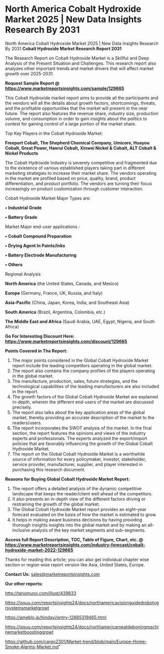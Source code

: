 # North America Cobalt Hydroxide Market 2025 | New Data Insights Research By 2031
North America Cobalt Hydroxide Market 2025 | New Data Insights Research By 2031
<strong>Cobalt Hydroxide Market Research Report 2031</strong>

The Research Report on Cobalt Hydroxide Market is a Skillful and Deep Analysis of the Present Situation and Challenges. This research report also analyzes other important trends and market drivers that will affect market growth over 2025-2031.

<strong>Request Sample Report @ <a href=https://www.marketreportsinsights.com/sample/129665>https://www.marketreportsinsights.com/sample/129665</a></strong>

This Cobalt Hydroxide market report aims to provide all the participants and the vendors will all the details about growth factors, shortcomings, threats, and the profitable opportunities that the market will present in the near future. The report also features the revenue share, industry size, production volume, and consumption in order to gain insights about the politics to contest for gaining control of a large portion of the market share.

Top Key Players in the Cobalt Hydroxide Market:

<strong>Freeport Cobalt, The Shepherd Chemical Company, Umicore, Huayou Cobalt, Great Power, Hanrui Cobalt, Xinwei Nickel & Cobalt, ALT Cobalt & Nickel Products</strong>

The Cobalt Hydroxide Industry is severely competitive and fragmented due to the existence of various established players taking part in different marketing strategies to increase their market share. The vendors operating in the market are profiled based on price, quality, brand, product differentiation, and product portfolio. The vendors are turning their focus increasingly on product customization through customer interaction.

Cobalt Hydroxide Market Major Types are:

<strong>• Industrial Grade

• Battery Grade</strong>

Market Major end-user applications :

<strong>• Cobalt Compound Preparation

• Drying Agent In Paints/Inks

• Battery Electrode Manufacturing

• Others</strong>

Regional Analysis

</u><strong><b>North America</b></strong> (the United States, Canada, and Mexico)

<strong><b>Europe </b></strong>(Germany, France, UK, Russia, and Italy)

<strong><b>Asia-Pacific</b></strong> (China, Japan, Korea, India, and Southeast Asia)

<strong><b>South America</b></strong> (Brazil, Argentina, Colombia, etc.)

<strong><b>The Middle East and Africa</b></strong> (Saudi Arabia, UAE, Egypt, Nigeria, and South Africa)

<strong>Go For Interesting Discount Here: <a href=https://www.marketreportsinsights.com/discount/129665>https://www.marketreportsinsights.com/discount/129665</a></strong>

<strong>Points Covered in The Report:</strong>
<ol>
  <li>The major points considered in the Global Cobalt Hydroxide Market report include the leading competitors operating in the global market.</li>
  <li>The report also contains the company profiles of the players operating in the global market.</li>
  <li>The manufacture, production, sales, future strategies, and the technological capabilities of the leading manufacturers are also included in the report.</li>
  <li>The growth factors of the Global Cobalt Hydroxide Market are explained in-depth, wherein the different end-users of the market are discussed precisely.</li>
  <li>The report also talks about the key application areas of the global market, thereby providing an accurate description of the market to the readers/users.</li>
  <li>The report incorporates the SWOT analysis of the market. In the final section, the report features the opinions and views of the industry experts and professionals. The experts analyzed the export/import policies that are favorably influencing the growth of the Global Cobalt Hydroxide Market.</li>
  <li>The report on the Global Cobalt Hydroxide Market is a worthwhile source of information for every policymaker, investor, stakeholder, service provider, manufacturer, supplier, and player interested in purchasing this research document.</li>
</ol>
<strong>Reasons for Buying Global Cobalt Hydroxide Market Report:</strong>

<ol>
  <li>The report offers a detailed analysis of the dynamic competitive landscape that keeps the reader/client well ahead of the competitors.</li>
  <li>It also presents an in-depth view of the different factors driving or restraining the growth of the global market.</li>
  <li>The Global Cobalt Hydroxide Market report provides an eight-year forecast evaluated on the basis of how the market is estimated to grow.</li>
  <li>It helps in making aware business decisions by having providing thorough insights insights into the global market and by making an all-inclusive analysis of the key market segments and sub-segments.</li>
</ol>
<strong>Access full Report Description, TOC, Table of Figure, Chart, etc. @ <a href=https://www.marketreportsinsights.com/industry-forecast/cobalt-hydroxide-market-2022-129665>https://www.marketreportsinsights.com/industry-forecast/cobalt-hydroxide-market-2022-129665</a></strong>


Thanks for reading this article; you can also get individual chapter wise section or region wise report version like Asia, United States, Europe.

<strong>Contact Us:</strong>
sales@marketreportsinsights.com

<strong>Our other reports:</strong>

<a href=http://tanomuno.com/illust/439833>http://tanomuno.com/illust/439833</a>

<a href=https://issuu.com/reportsinsights24/docs/northamericavisionguidedrobotvgrsystemsmarketgrowt>https://issuu.com/reportsinsights24/docs/northamericavisionguidedrobotvgrsystemsmarketgrowt</a>

<a href=https://ameblo.jp/hindavi/entry-12885319465.html>https://ameblo.jp/hindavi/entry-12885319465.html</a>

<a href=https://issuu.com/reportsinsights24/docs/northamericameatdeboningmachinemarketboostinggrowt>https://issuu.com/reportsinsights24/docs/northamericameatdeboningmachinemarketboostinggrowt</a>

<a href=https://github.com/cargo2301/Market-trend/blob/main/Europe-Home-Smoke-Alarms-Market.md>https://github.com/cargo2301/Market-trend/blob/main/Europe-Home-Smoke-Alarms-Market.md</a>"

